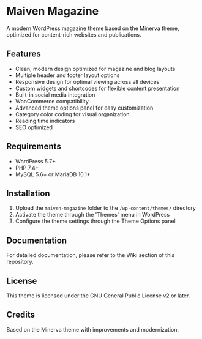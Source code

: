 # Maiven Magazine

A modern WordPress magazine theme based on the Minerva theme, optimized for content-rich websites and publications.

## Features

- Clean, modern design optimized for magazine and blog layouts
- Multiple header and footer layout options
- Responsive design for optimal viewing across all devices
- Custom widgets and shortcodes for flexible content presentation
- Built-in social media integration
- WooCommerce compatibility
- Advanced theme options panel for easy customization
- Category color coding for visual organization
- Reading time indicators
- SEO optimized

## Requirements

- WordPress 5.7+
- PHP 7.4+
- MySQL 5.6+ or MariaDB 10.1+

## Installation

1. Upload the `maiven-magazine` folder to the `/wp-content/themes/` directory
2. Activate the theme through the 'Themes' menu in WordPress
3. Configure the theme settings through the Theme Options panel

## Documentation

For detailed documentation, please refer to the Wiki section of this repository.

## License

This theme is licensed under the GNU General Public License v2 or later.

## Credits

Based on the Minerva theme with improvements and modernization.
